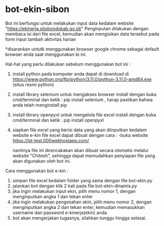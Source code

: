 # bot-ekin-sibon

Bot ini berfungsi untuk melakukan input data kedalam website "https://ekinerja.situbondokab.go.id/"
Penginputan dilakukan dengan membaca isi dari file excel, kemudian akan mengisikan data tersebut pada form input tambah aktivitas harian

*disarankan untutk menggunakan browser google chrome sebagai default browser anda saat menggunakan bi ini.

Hal-hal yang perlu dilakukan sebelum menggunakan bot ini :
1. install python pada komputer anda
   dapat di download di https://www.python.org/ftp/python/3.11.0/python-3.11.0-amd64.exe  (situs resmi python)

2. install library selenium untuk mengakses browser
   install dengan buka cmd/terminal dan ketik : pip install selenium , harap pastikan bahwa anda telah menginstall pip

3. install library openpyxl untuk mengelola file excel
   install dengan buka cmd/terminal dan ketik : pip install openpyxl

4. siapkan file excel yang berisi data yang akan diinputkan kedalam website e-kin
   file excel dapat dibuat dengan cara :
   -buka website https://lst-test.000webhostapp.com/
   
   nantinya file ini direncakakan akan dibuat secara otomatis melalui website "Chitesh", sehingga dapat memudahkan penyiapan file yang akan digunakan oleh bot ini.
   
Cara menggunakan bot e-kin :
1. simpan file excel kedalam folder yang sama dengan file bot-ekin.py
2. jalankan bot dengan klik 2 kali pada file bot-ekin-dinamis.py
3. jika ingin melakukan input ekin, pilih menu nomor 1, dengan menginputkan angka 1 dan tekan enter
4. jika ingin melakukan pengesahan ekin, pilih menu nomor 2, dengan menginputkan angka 2 dan tekan enter,
   kemudian memasukkan username dan password e-kinerja(ekin) anda.
5. bot akan mengerjakan tugasnya, silahkan tunggu hingga selesai.
